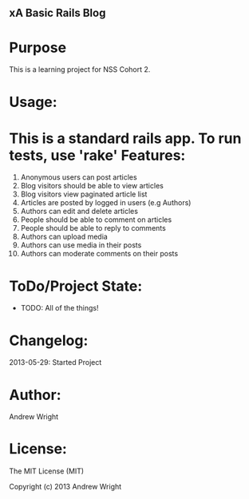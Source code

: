 xA Basic Rails Blog
------------------

Purpose
=======

This is a learning project for NSS Cohort 2.

Usage:
======

This is a standard rails app. To run tests, use 'rake'
Features:
=========

1. Anonymous users can post articles
2. Blog visitors should be able to view articles
3. Blog visitors view paginated article list
4. Articles are posted by logged in users (e.g Authors)
5. Authors can edit and delete articles
6. People should be able to comment on articles
7. People should be able to reply to comments
8. Authors can upload media
9. Authors can use media in their posts
10. Authors can moderate comments on their posts

ToDo/Project State:
===================

* TODO: All of the things!

Changelog:
==========

2013-05-29: Started Project

Author:
=======

Andrew Wright

License:
========

The MIT License (MIT)

Copyright (c) 2013 Andrew Wright


